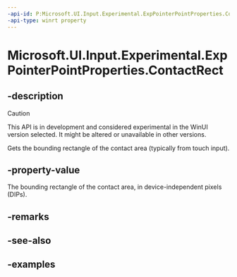 ```yaml
---
-api-id: P:Microsoft.UI.Input.Experimental.ExpPointerPointProperties.ContactRect
-api-type: winrt property
---
```


# Microsoft.UI.Input.Experimental.ExpPointerPointProperties.ContactRect

<!--
public Windows.Foundation.Rect ContactRect { get; }
-->

## -description

> [!CAUTION]
> This API is in development and considered experimental in the WinUI version selected. It might be altered or unavailable in other versions.

Gets the bounding rectangle of the contact area (typically from touch input).

## -property-value

The bounding rectangle of the contact area, in device-independent pixels (DIPs).

## -remarks

## -see-also

## -examples
